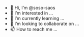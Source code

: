- 👋 Hi, I’m @soso-saos
- 👀 I’m interested in ...
- 🌱 I’m currently learning ...
- 💞️ I’m looking to collaborate on ...
- 📫 How to reach me ...

<!---
soso-saos/soso-saos is a ✨ special ✨ repository because its `README.md` (this file) appears on your GitHub profile.
You can click the Preview link to take a look at your changes.
--->
